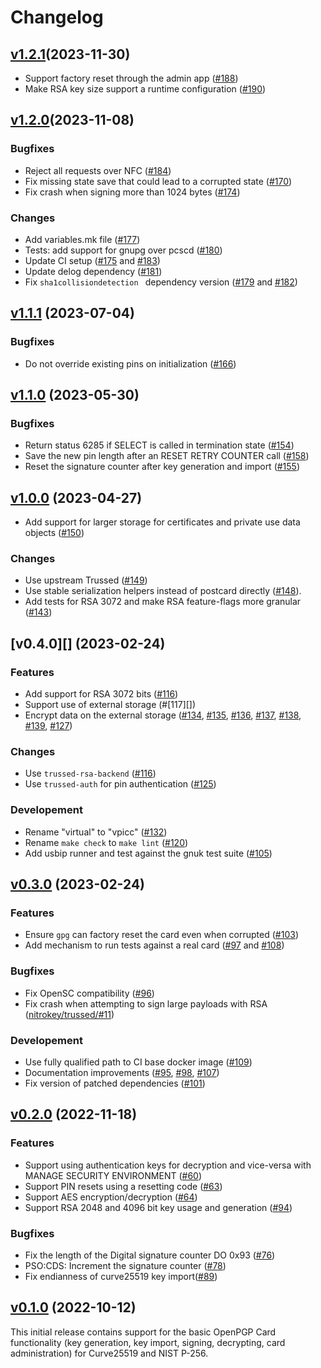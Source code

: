 <!--
Copyright (C) 2022 Nitrokey GmbH
SPDX-License-Identifier: CC0-1.0
-->

# Changelog

## [v1.2.1][](2023-11-30)

- Support factory reset through the admin app ([#188][])
- Make RSA key size support a runtime configuration ([#190][])

[#188]: https://github.com/Nitrokey/opcard-rs/pull/188
[#190]: https://github.com/Nitrokey/opcard-rs/pull/190

[v1.2.1]: https://github.com/Nitrokey/opcard-rs/releases/tag/v1.2.1

## [v1.2.0][](2023-11-08)

### Bugfixes

- Reject all requests over NFC ([#184][])
- Fix missing state save that could lead to a corrupted state ([#170][])
- Fix crash when signing more than 1024 bytes ([#174][])

### Changes

- Add variables.mk file ([#177][])
- Tests: add support for gnupg over pcscd ([#180][])
- Update CI setup ([#175][] and [#183][])
- Update delog dependency ([#181][])
- Fix `sha1collisiondetection ` dependency version ([#179][] and [#182][])

[#184]: https://github.com/Nitrokey/opcard-rs/issues/184
[#182]: https://github.com/Nitrokey/opcard-rs/issues/182
[#179]: https://github.com/Nitrokey/opcard-rs/issues/179
[#181]: https://github.com/Nitrokey/opcard-rs/issues/181
[#183]: https://github.com/Nitrokey/opcard-rs/issues/183
[#175]: https://github.com/Nitrokey/opcard-rs/issues/175
[#180]: https://github.com/Nitrokey/opcard-rs/issues/180
[#180]: https://github.com/Nitrokey/opcard-rs/issues/180
[#177]: https://github.com/Nitrokey/opcard-rs/issues/177
[#170]: https://github.com/Nitrokey/opcard-rs/issues/170
[#174]: https://github.com/Nitrokey/opcard-rs/issues/174

[v1.2.0]: https://github.com/Nitrokey/opcard-rs/releases/tag/v1.2.0

## [v1.1.1][] (2023-07-04)

### Bugfixes

- Do not override existing pins on initialization ([#166][])

[#166]: https://github.com/Nitrokey/opcard-rs/issues/166

[v1.1.1]: https://github.com/Nitrokey/opcard-rs/releases/tag/v1.1.1

## [v1.1.0][] (2023-05-30)

### Bugfixes

- Return status 6285 if SELECT is called in termination state ([#154][])
- Save the new pin length after an RESET RETRY COUNTER call ([#158][])
- Reset the signature counter after key generation and import ([#155][])

[#154]: https://github.com/Nitrokey/opcard-rs/issues/154
[#155]: https://github.com/Nitrokey/opcard-rs/issues/155
[#158]: https://github.com/Nitrokey/opcard-rs/issues/158

[v1.1.0]: https://github.com/Nitrokey/opcard-rs/releases/tag/v1.1.0

## [v1.0.0][] (2023-04-27)

- Add support for larger storage for certificates and private use data objects ([#150][])

### Changes

- Use upstream Trussed ([#149][])
- Use stable serialization helpers instead of postcard directly ([#148][]).
- Add tests for RSA 3072 and make RSA feature-flags more granular ([#143][])

[#143]: https://github.com/Nitrokey/opcard-rs/pull/143
[#148]: https://github.com/Nitrokey/opcard-rs/pull/148
[#149]: https://github.com/Nitrokey/opcard-rs/pull/149
[#150]: https://github.com/Nitrokey/opcard-rs/pull/150

[v1.0.0]: https://github.com/Nitrokey/opcard-rs/releases/tag/v1.0.0

## [v0.4.0][] (2023-02-24)

### Features

- Add support for RSA 3072 bits ([#116][])
- Support use of external storage (#[117][])
- Encrypt data on the external storage ([#134][], [#135][], [#136][], [#137][], [#138][], [#139][], [#127][])

### Changes

- Use `trussed-rsa-backend` ([#116][])
- Use `trussed-auth` for pin authentication ([#125][])

### Developement

- Rename "virtual" to "vpicc" ([#132][])
- Rename `make check` to `make lint` ([#120][])
- Add usbip runner and test against the gnuk test suite ([#105][])

[#132]: https://github.com/Nitrokey/opcard-rs/pull/132
[#125]: https://github.com/Nitrokey/opcard-rs/pull/125
[#120]: https://github.com/Nitrokey/opcard-rs/pull/120
[#117]: https://github.com/Nitrokey/opcard-rs/pull/117
[#116]: https://github.com/Nitrokey/opcard-rs/pull/116
[#105]: https://github.com/Nitrokey/opcard-rs/pull/105
[#134]: https://github.com/Nitrokey/opcard-rs/pull/134
[#135]: https://github.com/Nitrokey/opcard-rs/pull/135
[#136]: https://github.com/Nitrokey/opcard-rs/pull/136
[#137]: https://github.com/Nitrokey/opcard-rs/pull/137
[#138]: https://github.com/Nitrokey/opcard-rs/pull/138
[#139]: https://github.com/Nitrokey/opcard-rs/pull/139
[#127]: https://github.com/Nitrokey/opcard-rs/pull/127


## [v0.3.0][] (2023-02-24)

### Features

- Ensure `gpg` can factory reset the card even when corrupted ([#103][])
- Add mechanism to run tests against a real card ([#97][] and [#108][])

### Bugfixes

- Fix OpenSC compatibility ([#96][])
- Fix crash when attempting to sign large payloads with RSA ([nitrokey/trussed/#11][])

### Developement

- Use fully qualified path to CI base docker image ([#109][])
- Documentation improvements ([#95][], [#98][], [#107][])
- Fix version of patched dependencies ([#101][])

[#95]: https://github.com/Nitrokey/opcard-rs/pull/95
[#96]: https://github.com/Nitrokey/opcard-rs/pull/96
[#97]: https://github.com/Nitrokey/opcard-rs/pull/97
[#98]: https://github.com/Nitrokey/opcard-rs/pull/98
[#101]: https://github.com/Nitrokey/opcard-rs/pull/101
[#103]: https://github.com/Nitrokey/opcard-rs/pull/103
[#107]: https://github.com/Nitrokey/opcard-rs/pull/107
[#108]: https://github.com/Nitrokey/opcard-rs/pull/108
[#109]: https://github.com/Nitrokey/opcard-rs/pull/109
[nitrokey/trussed/#11]: https://github.com/Nitrokey/trussed/pull/11
[v0.3.0]: https://github.com/Nitrokey/opcard-rs/releases/tag/v0.3.0

## [v0.2.0][] (2022-11-18)

### Features

- Support using authentication keys for decryption and vice-versa with MANAGE SECURITY ENVIRONMENT ([#60][])
- Support PIN resets using a resetting code ([#63][])
- Support AES encryption/decryption ([#64][])
- Support RSA 2048 and 4096 bit key usage and generation ([#94][])

### Bugfixes

- Fix the length of the Digital signature counter DO 0x93 ([#76][])
- PSO:CDS: Increment the signature counter ([#78][])
- Fix endianness of curve25519 key import([#89][])

[#64]: https://github.com/Nitrokey/opcard-rs/pull/64
[#60]: https://github.com/Nitrokey/opcard-rs/pull/60
[#63]: https://github.com/Nitrokey/opcard-rs/pull/63
[#76]: https://github.com/Nitrokey/opcard-rs/pull/76
[#78]: https://github.com/Nitrokey/opcard-rs/pull/78
[#89]: https://github.com/Nitrokey/opcard-rs/pull/89
[#94]: https://github.com/Nitrokey/opcard-rs/pull/94

[v0.2.0]: https://github.com/Nitrokey/opcard-rs/compare/v0.1.0...v0.2.0

## [v0.1.0][] (2022-10-12)

This initial release contains support for the basic OpenPGP Card functionality
(key generation, key import, signing, decrypting, card administration) for
Curve25519 and NIST P-256.

[v0.1.0]: https://github.com/Nitrokey/opcard-rs/releases/tag/v0.1.0
